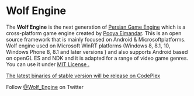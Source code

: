 Wolf Engine
===========
The <strong>Wolf Engine</strong> is the next generation of <a href="https://persianengine.codeplex.com/">Persian Game Engine</a> which is a cross-platform game engine created by <a href="http://pooyaeimandar.com">Pooya Eimandar</a>.
This is an open source framework that is mainly focused on Android & Microsoft​ platforms. 
Wolf engine used on Microsoft WinRT platforms (Windows​ 8, 8.1, 10, Windows Phone 8, 8.1 and later versions ) and also supports Android based on openGL ES and NDK and it is adapted for a range of video game genres. 
You can use it under <a href="https://github.com/PooyaEimandar/WolfEngine/blob/master/LICENSE">MIT License .

<p>The latest binaries of stable version will be release on <a href="https://wolfengine.codeplex.com/">CodePlex</a></p>
<p>Follow <a href="https://twitter.com/wolf_engine">@Wolf_Engine</a> on Twitter</p>

